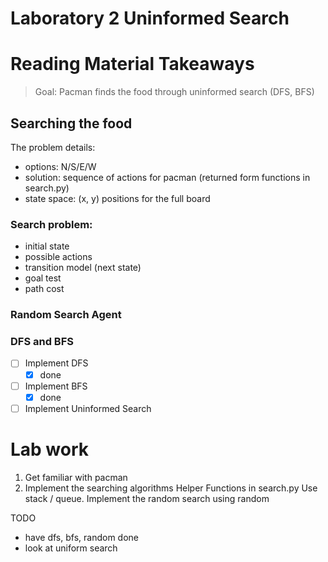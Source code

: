 # Laboratory 2 Uninformed Search

# Reading Material Takeaways

> Goal: Pacman finds the food through uninformed search (DFS, BFS)

## Searching the food

The problem details:
- options: N/S/E/W
- solution: sequence of actions for pacman (returned form functions  in search.py)
- state space: (x, y) positions for the full board

### Search problem:
- initial state
- possible actions
- transition model (next state)
- goal test
- path cost

### Random Search Agent

### DFS and BFS
- [ ] Implement DFS
	- [x] done
- [ ] Implement BFS
	- [x] done
- [ ] Implement Uninformed Search

# Lab work
1. Get familiar with pacman
2. Implement the searching algorithms
	Helper Functions in search.py
	Use stack / queue.
	Implement the random search using random

TODO
- have dfs, bfs, random done
- look at uniform search